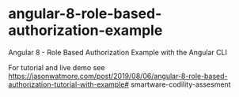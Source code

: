 # angular-8-role-based-authorization-example

Angular 8 - Role Based Authorization Example with the Angular CLI

For tutorial and live demo see https://jasonwatmore.com/post/2019/08/06/angular-8-role-based-authorization-tutorial-with-example# smartware-codility-assesment
